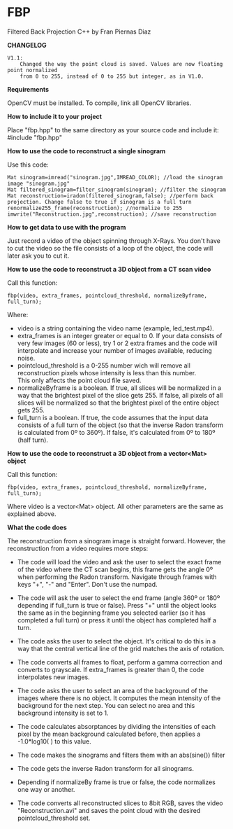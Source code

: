 # FBP
Filtered Back Projection C++ by Fran Piernas Diaz

**CHANGELOG**
    
    V1.1:
        Changed the way the point cloud is saved. Values are now floating point normalized
        from 0 to 255, instead of 0 to 255 but integer, as in V1.0.

**Requirements**

OpenCV must be installed. To compile, link all OpenCV libraries.

**How to include it to your project**

Place "fbp.hpp" to the same directory as your source code and include it:
#include "fbp.hpp"

**How to use the code to reconstruct a single sinogram**

Use this code:

    Mat sinogram=imread("sinogram.jpg",IMREAD_COLOR); //load the sinogram image "sinogram.jpg"
    Mat filtered_sinogram=filter_sinogram(sinogram); //filter the sinogram
    Mat reconstruction=iradon(filtered_sinogram,false); //perform back projection. Change false to true if sinogram is a full turn
    renormalize255_frame(reconstruction); //normalize to 255
    imwrite("Reconstruction.jpg",reconstruction); //save reconstruction
    
**How to get data to use with the program**

Just record a video of the object spinning through X-Rays. You don't have to cut the video so the file consists of a loop of the object, the code will later ask you to cut it.
    
**How to use the code to reconstruct a 3D object from a CT scan video**

Call this function:

    fbp(video, extra_frames, pointcloud_threshold, normalizeByframe, full_turn);
    
Where:
  * video is a string containing the video name (example, led_test.mp4).
  * extra_frames is an integer greater or equal to 0. If your data consists of very few images (60 or less), try 1 or 2
      extra frames and the code will interpolate and increase your number of images available, reducing noise.
  * pointcloud_threshold is a 0-255 number wich will remove all reconstruction pixels whose intensity is less than this number.                             
      This only affects the point cloud file saved.
  * normalizeByframe is a boolean. If true, all slices will be normalized in a way that the brightest pixel of the slice gets 255.
      If false, all pixels of all slices will be normalized so that the brightest pixel of the entire object gets 255.
  * full_turn is a boolean. If true, the code assumes that the input data consists of a full turn of the object (so that the
      inverse Radon transform is calculated from 0º to 360º). If false, it's calculated from 0º to 180º (half turn).
      
**How to use the code to reconstruct a 3D object from a vector\<Mat\> object**     

Call this function:

    fbp(video, extra_frames, pointcloud_threshold, normalizeByframe, full_turn);
    
Where video is a vector\<Mat\> object. All other parameters are the same as explained above.

**What the code does**

The reconstruction from a sinogram image is straight forward. However, the reconstruction from a video requires more steps:

* The code will load the video and ask the user to select the exact frame of the video where the CT scan begins, this frame gets the angle 0º when performing the Radon transform. Navigate through frames with keys "+", "-" and "Enter". Don't use the numpad.

* The code will ask the user to select the end frame (angle 360º or 180º depending if full_turn is true or false). Press "+" until the object looks the same as in the beginning frame you selected earlier (so it has completed a full turn) or press it until the object has completed half a turn.

* The code asks the user to select the object. It's critical to do this in a way that the central vertical line of the grid matches the axis of rotation.

* The code converts all frames to float, perform a gamma correction and converts to grayscale. If extra_frames is greater than 0, the code interpolates new images.

* The code asks the user to select an area of the background of the images where there is no object. It computes the mean intensity of the background for the next step. You can select no area and this background intensity is set to 1.

* The code calculates absorptances by dividing the intensities of each pixel by the mean background calculated before, then applies a -1.0*log10( ) to this value.

* The code makes the sinograms and filters them with an abs(sine()) filter

* The code gets the inverse Radon transform for all sinograms.

* Depending if normalizeBy frame is true or false, the code normalizes one way or another.

* The code converts all reconstructed slices to 8bit RGB, saves the video "Reconstruction.avi" and saves the point cloud with the desired pointcloud_threshold set.
